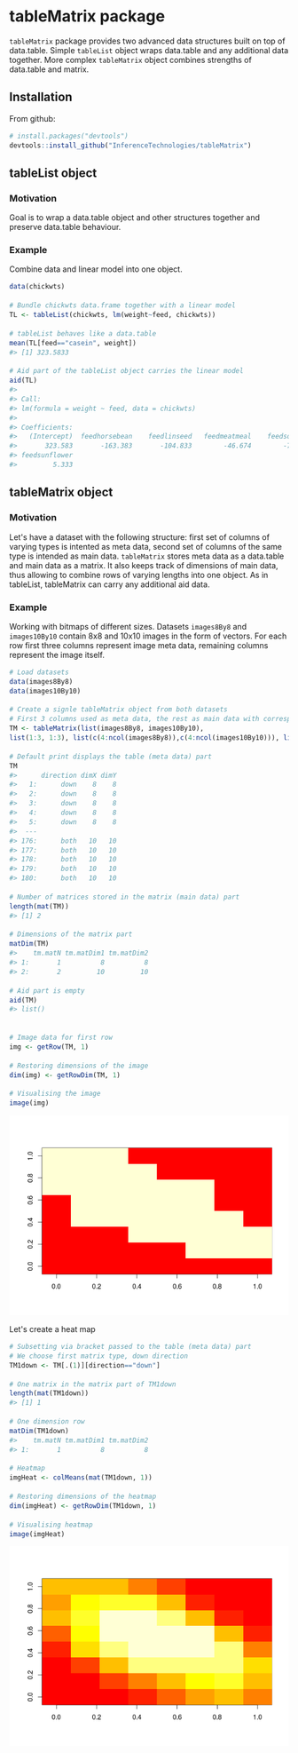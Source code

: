 <!-- README.md is generated from README.Rmd. Please edit that file -->
tableMatrix package
===================

`tableMatrix` package provides two advanced data structures built on top of data.table. Simple `tableList` object wraps data.table and any additional data together. More complex `tableMatrix` object combines strengths of data.table and matrix.

Installation
------------

From github:

``` r
# install.packages("devtools")
devtools::install_github("InferenceTechnologies/tableMatrix")
```

tableList object
----------------

### Motivation

Goal is to wrap a data.table object and other structures together and preserve data.table behaviour.

### Example

Combine data and linear model into one object.

``` r
data(chickwts)
 
# Bundle chickwts data.frame together with a linear model
TL <- tableList(chickwts, lm(weight~feed, chickwts))

# tableList behaves like a data.table  
mean(TL[feed=="casein", weight])
#> [1] 323.5833

# Aid part of the tableList object carries the linear model
aid(TL)
#> 
#> Call:
#> lm(formula = weight ~ feed, data = chickwts)
#> 
#> Coefficients:
#>   (Intercept)  feedhorsebean    feedlinseed   feedmeatmeal    feedsoybean  
#>       323.583       -163.383       -104.833        -46.674        -77.155  
#> feedsunflower  
#>         5.333
```

tableMatrix object
------------------

### Motivation

Let's have a dataset with the following structure: first set of columns of varying types is intented as meta data, second set of columns of the same type is intended as main data. `tableMatrix` stores meta data as a data.table and main data as a matrix. It also keeps track of dimensions of main data, thus allowing to combine rows of varying lengths into one object. As in tableList, tableMatrix can carry any additional aid data.

### Example

Working with bitmaps of different sizes. Datasets `images8By8` and `images10By10` contain 8x8 and 10x10 images in the form of vectors. For each row first three columns represent image meta data, remaining columns represent the image itself.

``` r
# Load datasets
data(images8By8)
data(images10By10)

# Create a signle tableMatrix object from both datasets
# First 3 columns used as meta data, the rest as main data with corresponding dimensions
TM <- tableMatrix(list(images8By8, images10By10),
list(1:3, 1:3), list(c(4:ncol(images8By8)),c(4:ncol(images10By10))), list(c(8,8), c(10,10)))

# Default print displays the table (meta data) part
TM
#>      direction dimX dimY
#>   1:      down    8    8
#>   2:      down    8    8
#>   3:      down    8    8
#>   4:      down    8    8
#>   5:      down    8    8
#>  ---                    
#> 176:      both   10   10
#> 177:      both   10   10
#> 178:      both   10   10
#> 179:      both   10   10
#> 180:      both   10   10

# Number of matrices stored in the matrix (main data) part
length(mat(TM))
#> [1] 2

# Dimensions of the matrix part
matDim(TM)
#>    tm.matN tm.matDim1 tm.matDim2
#> 1:       1          8          8
#> 2:       2         10         10

# Aid part is empty
aid(TM)
#> list()


# Image data for first row
img <- getRow(TM, 1)

# Restoring dimensions of the image
dim(img) <- getRowDim(TM, 1)

# Visualising the image
image(img)
```

![](figures/README-unnamed-chunk-4-1.png)

Let's create a heat map

``` r
# Subsetting via bracket passed to the table (meta data) part
# We choose first matrix type, down direction
TM1down <- TM[.(1)][direction=="down"]

# One matrix in the matrix part of TM1down
length(mat(TM1down))
#> [1] 1

# One dimension row
matDim(TM1down)
#>    tm.matN tm.matDim1 tm.matDim2
#> 1:       1          8          8

# Heatmap
imgHeat <- colMeans(mat(TM1down, 1))

# Restoring dimensions of the heatmap
dim(imgHeat) <- getRowDim(TM1down, 1)

# Visualising heatmap
image(imgHeat)
```

![](figures/README-unnamed-chunk-5-1.png)
